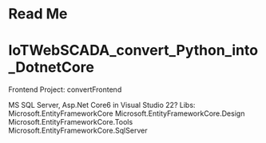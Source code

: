 # Read Me #
# IoTWebSCADA_convert_Python_into_DotnetCore

Frontend Project: convertFrontend

MS SQL Server, Asp.Net Core6 in Visual Studio 22?
Libs:
Microsoft.EntityFrameworkCore
Microsoft.EntityFrameworkCore.Design
Microsoft.EntityFrameworkCore.Tools
Microsoft.EntityFrameworkCore.SqlServer
